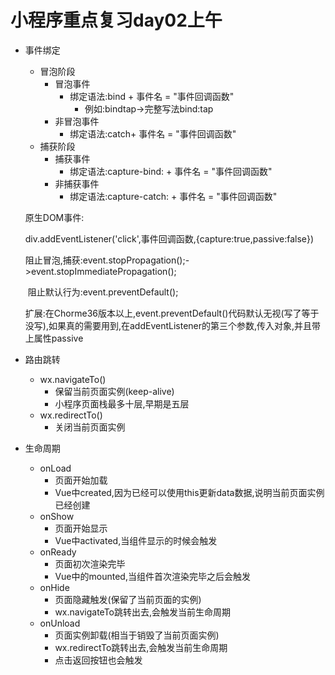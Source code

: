 # 小程序重点复习day02上午

- 事件绑定

  - 冒泡阶段
    - 冒泡事件
      - 绑定语法:bind + 事件名 = "事件回调函数"
        - 例如:bindtap->完整写法bind:tap
    - 非冒泡事件
      - 绑定语法:catch+ 事件名 = "事件回调函数"
  - 捕获阶段
    - 捕获事件
      - 绑定语法:capture-bind: + 事件名 = "事件回调函数"
    - 非捕获事件
      - 绑定语法:capture-catch: + 事件名 = "事件回调函数"

  原生DOM事件:

  ​	div.addEventListener('click',事件回调函数,{capture:true,passive:false})

  ​	阻止冒泡,捕获:event.stopPropagation();->event.stopImmediatePropagation();

  ​	阻止默认行为:event.preventDefault();

  ​		扩展:在Chorme36版本以上,event.preventDefault()代码默认无视(写了等于没写),如果真的需要用到,在addEventListener的第三个参数,传入对象,并且带上属性passive

  

- 路由跳转

  - wx.navigateTo()
    - 保留当前页面实例(keep-alive)
    - 小程序页面栈最多十层,早期是五层
  - wx.redirectTo()
    - 关闭当前页面实例

- 生命周期

  - onLoad
    - 页面开始加载
    - Vue中created,因为已经可以使用this更新data数据,说明当前页面实例已经创建
  - onShow
    - 页面开始显示
    - Vue中activated,当组件显示的时候会触发
  - onReady
    - 页面初次渲染完毕
    - Vue中的mounted,当组件首次渲染完毕之后会触发
  - onHide
    - 页面隐藏触发(保留了当前页面的实例)
    - wx.navigateTo跳转出去,会触发当前生命周期
  - onUnload
    - 页面实例卸载(相当于销毁了当前页面实例)
    - wx.redirectTo跳转出去,会触发当前生命周期
    - 点击返回按钮也会触发